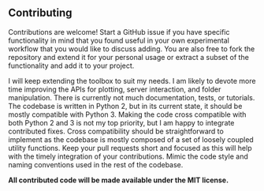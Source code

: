 ## Contributing

Contributions are welcome!
Start a GitHub issue if you have specific
functionality in mind that you found useful in your own experimental workflow
that you would like to discuss adding.
You are also free to fork the
repository and extend it for your personal usage or extract a subset of
the functionality and add it to your project.

I will keep extending the toolbox to suit my needs.
I am likely to devote more time improving the APIs for plotting, server interaction,
and folder manipulation. There is currently not much documentation, tests, or
tutorials.
The codebase is written in Python 2, but in its current state, it should be
mostly compatible with Python 3.
Making the code cross compatible with both Python 2 and 3 is not
my top priority, but I am happy to integrate contributed fixes.
Cross compatibility should be straightforward to implement as the codebase
is mostly composed of a set of loosely coupled utility functions.
Keep your pull requests short and focused as this will help with the
timely integration of your contributions.
Mimic the code style and naming conventions used in the rest of the codebase.

**All contributed code will be made available under the MIT license.**